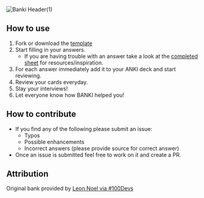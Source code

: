 ![Banki Header(1)](https://user-images.githubusercontent.com/100104319/169104708-b2001ad5-18ce-4f19-aa92-9246cf5b219a.jpg)
## How to use
1. Fork or download the [template](https://github.com/curtisbarnard/BANKI/blob/main/BANKI-template.md)
2. Start filling in your answers.
   - If you are having trouble with an answer take a look at the [completed sheet](https://github.com/curtisbarnard/BANKI/blob/main/BANKI-answers.md) for resources/inspiration.
3. For each answer immediately add it to your ANKI deck and start reviewing.
4. Review your cards everyday.
5. Slay your interviews!
6. Let everyone know how BANKI helped you!

## How to contribute
- If you find any of the following please submit an issue:
  - Typos
  - Possible enhancements
  - Incorrect answers (please provide source for correct answer)
- Once an issue is submitted feel free to work on it and create a PR.

## Attribution 
Original bank provided by [Leon Noel via #100Devs](https://leonnoel.com/100devs/)
